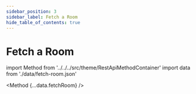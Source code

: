 ```yaml
---
sidebar_position: 3
sidebar_label: Fetch a Room
hide_table_of_contents: true
---
```


# Fetch a Room

import Method from '../../../src/theme/RestApiMethodContainer'
import data from './data/fetch-room.json'

<Method
{...data.fetchRoom}
/>

